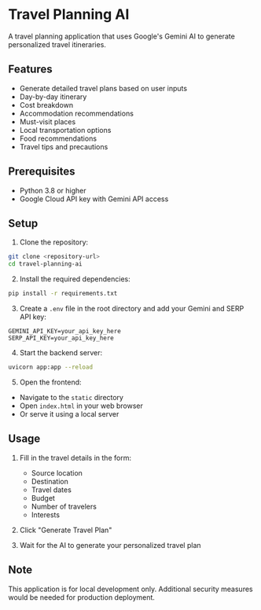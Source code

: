 # Travel Planning AI

A travel planning application that uses Google's Gemini AI to generate personalized travel itineraries.

## Features

- Generate detailed travel plans based on user inputs
- Day-by-day itinerary
- Cost breakdown
- Accommodation recommendations
- Must-visit places
- Local transportation options
- Food recommendations
- Travel tips and precautions

## Prerequisites

- Python 3.8 or higher
- Google Cloud API key with Gemini API access

## Setup

1. Clone the repository:
```bash
git clone <repository-url>
cd travel-planning-ai
```

2. Install the required dependencies:
```bash
pip install -r requirements.txt
```

3. Create a `.env` file in the root directory and add your Gemini and SERP API key:
```
GEMINI_API_KEY=your_api_key_here
SERP_API_KEY=your_api_key_here
```

4. Start the backend server:
```bash
uvicorn app:app --reload
```

5. Open the frontend:
- Navigate to the `static` directory
- Open `index.html` in your web browser
- Or serve it using a local server

## Usage

1. Fill in the travel details in the form:
   - Source location
   - Destination
   - Travel dates
   - Budget
   - Number of travelers
   - Interests

2. Click "Generate Travel Plan"

3. Wait for the AI to generate your personalized travel plan

## Note

This application is for local development only. Additional security measures would be needed for production deployment.
